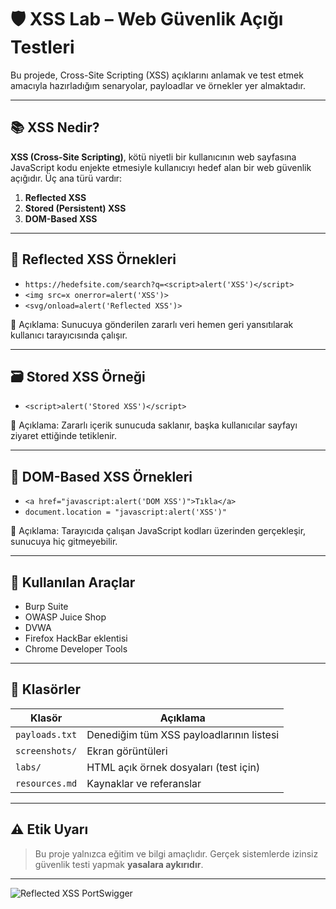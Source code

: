 # 🛡️ XSS Lab – Web Güvenlik Açığı Testleri

Bu projede, Cross-Site Scripting (XSS) açıklarını anlamak ve test etmek amacıyla hazırladığım senaryolar, payloadlar ve örnekler yer almaktadır.

---

## 📚 XSS Nedir?

**XSS (Cross-Site Scripting)**, kötü niyetli bir kullanıcının web sayfasına JavaScript kodu enjekte etmesiyle kullanıcıyı hedef alan bir web güvenlik açığıdır. Üç ana türü vardır:

1. **Reflected XSS**
2. **Stored (Persistent) XSS**
3. **DOM-Based XSS**

---

## 🧪 Reflected XSS Örnekleri

- `https://hedefsite.com/search?q=<script>alert('XSS')</script>`
- `<img src=x onerror=alert('XSS')>`
- `<svg/onload=alert('Reflected XSS')>`

📝 Açıklama: Sunucuya gönderilen zararlı veri hemen geri yansıtılarak kullanıcı tarayıcısında çalışır.

---

## 🗃️ Stored XSS Örneği

- `<script>alert('Stored XSS')</script>`

📝 Açıklama: Zararlı içerik sunucuda saklanır, başka kullanıcılar sayfayı ziyaret ettiğinde tetiklenir.

---

## 🔁 DOM-Based XSS Örnekleri

- `<a href="javascript:alert('DOM XSS')">Tıkla</a>`
- `document.location = "javascript:alert('XSS')"`

📝 Açıklama: Tarayıcıda çalışan JavaScript kodları üzerinden gerçekleşir, sunucuya hiç gitmeyebilir.

---

## 🧰 Kullanılan Araçlar

- Burp Suite
- OWASP Juice Shop
- DVWA
- Firefox HackBar eklentisi
- Chrome Developer Tools

---

## 📂 Klasörler

| Klasör         | Açıklama                                 |
|----------------|-------------------------------------------|
| `payloads.txt` | Denediğim tüm XSS payloadlarının listesi |
| `screenshots/` | Ekran görüntüleri                        |
| `labs/`        | HTML açık örnek dosyaları (test için)    |
| `resources.md` | Kaynaklar ve referanslar                 |

---

## ⚠️ Etik Uyarı

> Bu proje yalnızca eğitim ve bilgi amaçlıdır. Gerçek sistemlerde izinsiz güvenlik testi yapmak **yasalara aykırıdır**.

---
![Reflected XSS PortSwigger](ekran%20g%C3%B6r%C3%BCnt%C3%BCleri/reflected-xss-portswigger.png)

